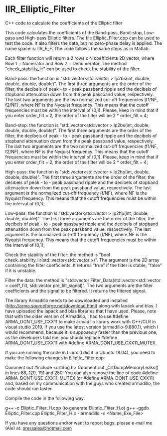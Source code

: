 # IIR_Elliptic_Filter
C++ code to calculate the coefficients of the Elliptic filter


This code calculates the coefficients of the Band-pass, Band-stop, Low-pass and High-pass Elliptic filters. The file Elliptic_Filter.cpp can be used to test the code. It also filters the data, but no zero-phase delay is applied. The name space is: IIR_E_F. The code follows the same steps as in Matlab.

Each filter function will return a 2 rows x N coefficients 2D vector, where Row 1 = Numerator and Row 2 = Denumerator. The method "check_stability_iir" can be used to check the stability of the filter.

Band-pass: the function is "std::vector<std::vector > lp2bs(int, double, double, double, double)". The first three arguments are the order of the filter, the decibels of peak - to - peak passband ripple and the decibels of stopband attenuation down from the peak passband value, respectively. The last two arguments are the two normalized cut-off frequencies (f1/NF, f2/NF), where NF is the Nyquist frequency. This means that the cutoff frequencies must be within the interval of (0,1). Please, keep in mind that if you enter order_filt = 2, the order of the filter will be 2 * order_filt = 4;

Band-stop: the function is "std::vector<std::vector > lp2bs(int, double, double, double, double)". The first three arguments are the order of the filter, the decibels of peak - to - peak passband ripple and the decibels of stopband attenuation down from the peak passband value, respectively. The last two arguments are the two normalized cut-off frequencies (f1/NF, f2/NF), where NF is the Nyquist frequency. This means that the cutoff frequencies must be within the interval of (0,1). Please, keep in mind that if you enter order_filt = 2, the order of the filter will be 2 * order_filt = 4;

High-pass: the function is "std::vector<std::vector > lp2hp(int, double, double, double)". The first three arguments are the order of the filter, the decibels of peak - to - peak passband ripple and the decibels of stopband attenuation down from the peak passband value, respectively. The last argument is the normalized cut-off frequency (f/NF), where NF is the Nyquist frequency. This means that the cutoff frequencies must be within the interval of (0,1);

Low-pass: the function is "std::vector<std::vector > lp2hp(int, double, double, double)". The first three arguments are the order of the filter, the decibels of peak - to - peak passband ripple and the decibels of stopband attenuation down from the peak passband value, respectively. The last argument is the normalized cut-off frequency (f/NF), where NF is the Nyquist frequency. This means that the cutoff frequencies must be within the interval of (0,1);

Check the stability of the filter: the method is "bool check_stability_iir(std::vector<std::vector >)". The argument is the 2D array containing the filter coefficients. It returns "true" if the filter is stable, "false" if it is unstable.

Filter the data: the method is "std::vector Filter_Data(std::vector<std::vector > coeff_filt, std::vector pre_filt_signal)". The two arguments are the filter coefficients and the signal to be filtered. It returns the filtered signal.

The library Armadillo needs to be downloaded and installed (http://arma.sourceforge.net/download.html) along with lapack and blas. I have uploaded the lapack and blas libraries that I have used. Please, note that with the older version of Armadillo, I had to use #define ARMA_DONT_USE_CXX11 to make armadillo library work with C++/CLR in visual studio 2019. If you use the latest version (armadillo-9.880.1), which I would recommend, because it is supposedly faster than the previous one, as the developers told me, you should replace #define ARMA_DONT_USE_CXX11 with #define ARMA_DONT_USE_CXX11_MUTEX.

If you are running the code in Linux (I did it in Ubuntu 18.04), you need to make the following changes in Elliptic_Filter.cpp:

Comment out #include <crtdbg.h>
Cooment out _CrtDumpMemoryLeaks() in lines 68, 129, 191 and 250.
You can also remove the line of code #define ARMA_DONT_USE_CXX11_MUTEX (or #define ARMA_DONT_USE_CXX11) and, based on my communication with the guys who created armadillo, the code should run faster.

Compile the code in the following way:

g++ -c Elliptic_Filter_H.cpp (to generate Elliptic_Filter_H.o)
g++ -ggdb Elliptic_Filter.cpp Elliptic_Filter_H.o -larmadillo -o <Name_Exe_File>

If you have any questions and/or want to report bugs, please e-mail me (Ale) at: pressalex@hotmail.com
